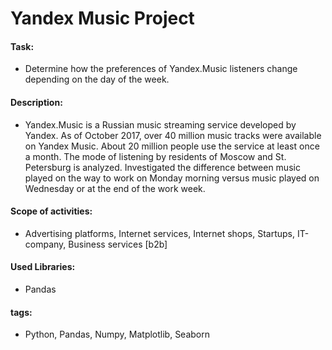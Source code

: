 # Yandex Music Project

#### Task: 
- Determine how the preferences of Yandex.Music listeners change depending on the day of the week.

#### Description:
- Yandex.Music is a Russian music streaming service developed by Yandex. As of October 2017, over 40 million music tracks were available on Yandex Music. About 20 million people use the service at least once a month. The mode of listening by residents of Moscow and St. Petersburg is analyzed. Investigated the difference between music played on the way to work on Monday morning versus music played on Wednesday or at the end of the work week.

#### Scope of activities:
- Advertising platforms, Internet services, Internet shops, Startups, IT-company, Business services [b2b]

#### Used Libraries:
- Pandas

#### tags:
- Python, Pandas, Numpy, Matplotlib, Seaborn
